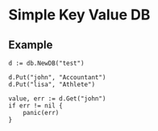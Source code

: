# Simple Key Value DB

## Example

```
d := db.NewDB("test")

d.Put("john", "Accountant")
d.Put("lisa", "Athlete")

value, err := d.Get("john")
if err != nil {
	panic(err)
}
```
